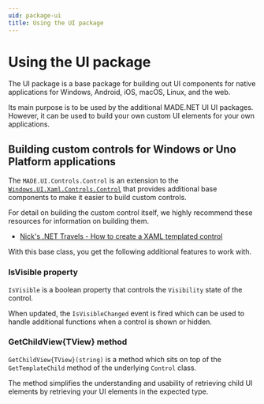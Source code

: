 ```yaml
---
uid: package-ui
title: Using the UI package
---
```


# Using the UI package

The UI package is a base package for building out UI components for native applications for Windows, Android, iOS, macOS, Linux, and the web.

Its main purpose is to be used by the additional MADE.NET UI UI packages. However, it can be used to build your own custom UI elements for your own applications.

## Building custom controls for Windows or Uno Platform applications

The `MADE.UI.Controls.Control` is an extension to the [`Windows.UI.Xaml.Controls.Control`](https://docs.microsoft.com/en-us/uwp/api/windows.ui.xaml.controls.control) that provides additional base components to make it easier to build custom controls.

For detail on building the custom control itself, we highly recommend these resources for information on building them.

- [Nick's .NET Travels - How to create a XAML templated control](https://nicksnettravels.builttoroam.com/tutorial-how-to-create-a-xaml-templated-control/)

With this base class, you get the following additional features to work with.

### IsVisible property

`IsVisible` is a boolean property that controls the `Visibility` state of the control.

When updated, the `IsVisibleChanged` event is fired which can be used to handle additional functions when a control is shown or hidden.

### GetChildView{TView} method

`GetChildView{TView}(string)` is a method which sits on top of the `GetTemplateChild` method of the underlying `Control` class.

The method simplifies the understanding and usability of retrieving child UI elements by retrieving your UI elements in the expected type.

